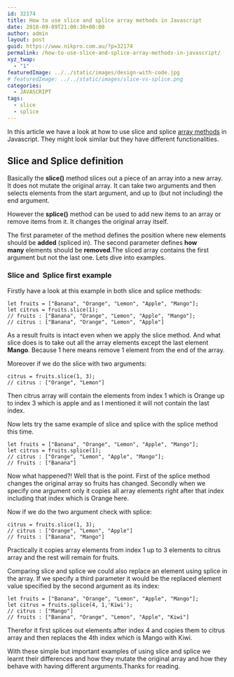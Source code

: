 ```yaml
---
id: 32174
title: How to use slice and splice array methods in Javascript
date: 2018-09-09T21:00:30+00:00
author: admin
layout: post
guid: https://www.nikpro.com.au/?p=32174
permalink: /how-to-use-slice-and-splice-array-methods-in-javascript/
xyz_twap:
  - "1"
featuredImage: ../../static/images/design-with-code.jpg
# featuredImage: ../../static/images/slice-vs-splice.png
categories:
  - JAVASCRIPT
tags:
  - slice
  - splice
---
```

In this article we have a look at how to use slice and splice [array methods](https://www.nikpro.com.au/some-method-in-javascript-explained-with-examples/) in Javascript. They might look similar but they have different functionalities.

## Slice and Splice definition

Basically the **slice()** method slices out a piece of an array into a new array. It does not mutate the original array. It can take two arguments and then selects elements from the start argument, and up to (but not including) the end argument.

However the **splice()** method can be used to add new items to an array or remove items from it. It changes the original array itself. 

The first parameter of the method defines the position where new elements should be **added** (spliced in). The second parameter defines **how many** elements should be **removed**.The sliced array contains the first argument but not the last one. Lets dive into examples.

### Slice and  Splice first example

Firstly have a look at this example in both slice and splice methods:


```
let fruits = ["Banana", "Orange", "Lemon", "Apple", "Mango"];
let citrus = fruits.slice(1);
// fruits : ["Banana", "Orange", "Lemon", "Apple", "Mango"];
// citrus : ["Banana", "Orange", "Lemon", "Apple"]

```


As a result fruits is intact even when we apply the slice method. And what slice does is to take out all the array elements except the last element **Mango**. Because 1 here means remove 1 element from the end of the array.

Moreover if we do the slice with two arguments:


```
citrus = fruits.slice(1, 3);
// citrus : ["Orange", "Lemon"]
```


Then citrus array will contain the elements from index 1 which is Orange up to index 3 which is apple and as I mentioned it will not contain the last index.

Now lets try the same example of slice and splice with the splice method this time.


```
let fruits = ["Banana", "Orange", "Lemon", "Apple", "Mango"];
let citrus = fruits.splice(1);
// citrus : ["Orange", "Lemon", "Apple", "Mango"];
// fruits : ["Banana"]
```


Now what happened?! Well that is the point. First of the splice method changes the original array so fruits has changed. Secondly when we specify one argument only it copies all array elements right after that index including that index which is Orange here.

Now if we do the two argument check with splice:


```
citrus = fruits.slice(1, 3);
// citrus : ["Orange", "Lemon", "Apple"]
// fruits : ["Banana", "Mango"]
```


Practically it copies array elements from index 1 up to 3 elements to citrus array and the rest will remain for fruits.

Comparing slice and splice we could also replace an element using splice in the array. If we specify a third parameter it would be the replaced element value specified by the second argument as its index:


```
let fruits = ["Banana", "Orange", "Lemon", "Apple", "Mango"];
let citrus = fruits.splice(4, 1,'Kiwi');
// citrus : ["Mango"]
// fruits : ["Banana", "Orange", "Lemon", "Apple", "Kiwi"]
```


Therefor it first splices out elements after index 4 and copies them to citrus array and then replaces the 4th index which is Mango with Kiwi.

With these simple but important examples of using slice and splice we learnt their differences and how they mutate the original array and how they behave with having different arguments.Thanks for reading.
